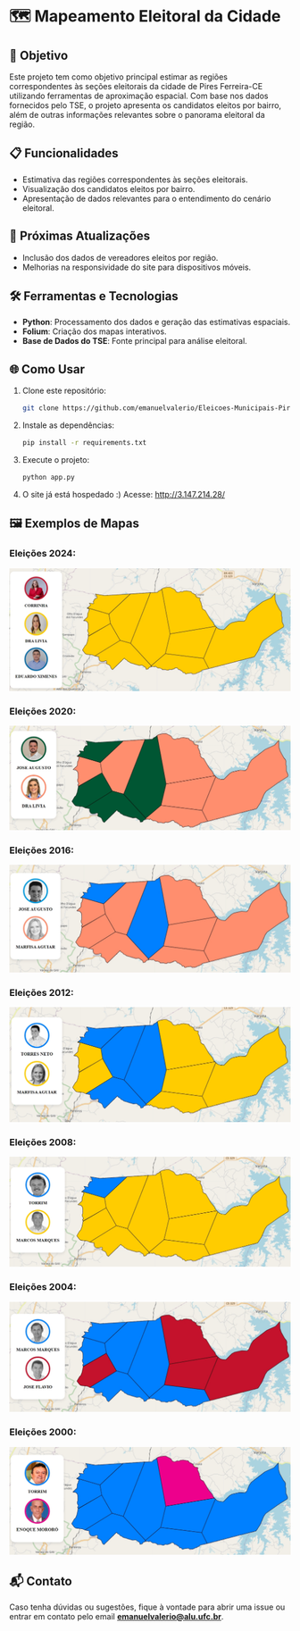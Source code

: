 
# 🗺️ Mapeamento Eleitoral da Cidade

## 🎯 Objetivo
Este projeto tem como objetivo principal estimar as regiões correspondentes às seções eleitorais da cidade de Pires Ferreira-CE utilizando ferramentas de aproximação espacial. Com base nos dados fornecidos pelo TSE, o projeto apresenta os candidatos eleitos por bairro, além de outras informações relevantes sobre o panorama eleitoral da região.

## 📋 Funcionalidades
- Estimativa das regiões correspondentes às seções eleitorais.
- Visualização dos candidatos eleitos por bairro.
- Apresentação de dados relevantes para o entendimento do cenário eleitoral.

## 🚀 Próximas Atualizações
- Inclusão dos dados de vereadores eleitos por região.
- Melhorias na responsividade do site para dispositivos móveis.

## 🛠️ Ferramentas e Tecnologias
- **Python**: Processamento dos dados e geração das estimativas espaciais.
- **Folium**: Criação dos mapas interativos.
- **Base de Dados do TSE**: Fonte principal para análise eleitoral.

## 🌐 Como Usar
1. Clone este repositório:
   ```bash
   git clone https://github.com/emanuelvalerio/Eleicoes-Municipais-Pires-Ferreira-CE-2024.git
   ```
2. Instale as dependências:
   ```bash
   pip install -r requirements.txt
   ```
3. Execute o projeto:
   ```bash
   python app.py
   ```
4. O site já está hospedado :) Acesse: http://3.147.214.28/

## 🖼️ Exemplos de Mapas
### Eleições 2024:
![Mapa Eleitoral 2024](Files/2024.jpeg)

### Eleições 2020:
![Mapa Eleitoral 2020](Files/2020.jpeg)

### Eleições 2016:
![Mapa Eleitoral 2016](Files/2016.jpeg)

### Eleições 2012:
![Mapa Eleitoral 2012](Files/2012.jpeg)

### Eleições 2008:
![Mapa Eleitoral 2008](Files/2008.jpeg)

### Eleições 2004:
![Mapa Eleitoral 2004](Files/2004.jpeg)

### Eleições 2000:
![Mapa Eleitoral 2000](Files/2000.jpeg)

## 📬 Contato
Caso tenha dúvidas ou sugestões, fique à vontade para abrir uma issue ou entrar em contato pelo email **emanuelvalerio@alu.ufc.br**.

